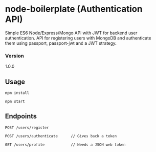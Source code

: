 # node-boilerplate (Authentication API)
Simple ES6 Node/Express/Mongo API with JWT for backend user authentication.
API for registering users with MongoDB and authenticate them using passport, passport-jwt and a JWT strategy.

<h3>Version</h3>

1.0.0

<h2>Usage</h2>

<pre>
<code>npm install</code>
</pre>

<pre>
<code>npm start</code>
</pre>

<h2>Endpoints</h2>

<pre>
<code>POST /users/register</code>
</pre>

<pre>
<code>POST /users/authenticate      // Gives back a token</code>
</pre>

<pre>
<code>GET /users/profile            // Needs a JSON web token</code>
</pre>
